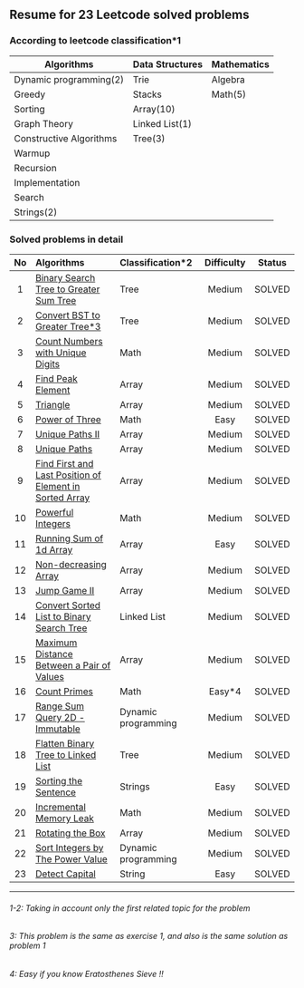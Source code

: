 
## Resume for 23 Leetcode solved problems

### According to leetcode classification*1

| Algorithms              | Data Structures   | Mathematics |
|-------------------------| ---               | ---         |
| Dynamic programming(2)  | Trie              | Algebra     |
| Greedy                  | Stacks            | Math(5)     |
| Sorting                 | Array(10)         |             |
| Graph Theory            | Linked List(1)    |             |
| Constructive Algorithms | Tree(3)           |             |
| Warmup                  |                   |             |
| Recursion               |                   |             |
| Implementation          |                   |             |
| Search                  |                   |             |
| Strings(2)              |                   |             |


### Solved problems in detail

| No  | Algorithms                    | Classification*2    | Difficulty | Status | 
|:---:| :---                          |:--------------------|:----------:| :---:  |
|  1  | [Binary Search Tree to Greater Sum Tree](https://leetcode.com/problems/binary-search-tree-to-greater-sum-tree/)| Tree                |   Medium   | SOLVED |
|  2  | [Convert BST to Greater Tree*3](https://leetcode.com/problems/convert-bst-to-greater-tree/)| Tree                |   Medium   | SOLVED |
|  3  | [Count Numbers with Unique Digits](https://leetcode.com/problems/count-numbers-with-unique-digits/)| Math                |   Medium   | SOLVED |
|  4  | [Find Peak Element](https://leetcode.com/problems/find-peak-element/)| Array               |   Medium   | SOLVED |
|  5  | [Triangle](https://leetcode.com/problems/triangle/)| Array               |   Medium   | SOLVED |
|  6  | [Power of Three](https://leetcode.com/problems/power-of-three/)| Math                |    Easy    | SOLVED |
|  7  | [Unique Paths II](https://leetcode.com/problems/unique-paths-ii/)| Array               |   Medium   | SOLVED |
|  8  | [Unique Paths](https://leetcode.com/problems/unique-paths/)| Array               |   Medium   | SOLVED |
|  9  | [Find First and Last Position of Element in Sorted Array](https://leetcode.com/problems/find-first-and-last-position-of-element-in-sorted-array/)| Array               |   Medium   | SOLVED |
| 10  | [Powerful Integers](https://leetcode.com/problems/powerful-integers/)| Math                |   Medium   | SOLVED |
| 11  | [Running Sum of 1d Array](https://leetcode.com/problems/running-sum-of-1d-array/)| Array               |    Easy    | SOLVED |
| 12  | [Non-decreasing Array](https://leetcode.com/problems/non-decreasing-array/)| Array               |   Medium   | SOLVED |
| 13  | [Jump Game II](https://leetcode.com/problems/jump-game-ii/)| Array               |   Medium   | SOLVED |
| 14  | [Convert Sorted List to Binary Search Tree](https://leetcode.com/problems/convert-sorted-list-to-binary-search-tree/)| Linked List         |   Medium   | SOLVED |
| 15  | [Maximum Distance Between a Pair of Values](https://leetcode.com/problems/maximum-distance-between-a-pair-of-values/)| Array               |   Medium   | SOLVED |
| 16  | [Count Primes](https://leetcode.com/problems/count-primes/)| Math                |   Easy*4   | SOLVED |
| 17  | [Range Sum Query 2D - Immutable](https://leetcode.com/problems/range-sum-query-2d-immutable/)| Dynamic programming |   Medium   | SOLVED |
| 18  | [Flatten Binary Tree to Linked List](https://leetcode.com/problems/flatten-binary-tree-to-linked-list/)| Tree                |   Medium   | SOLVED |
| 19  | [Sorting the Sentence](https://leetcode.com/problems/sorting-the-sentence/)| Strings             |    Easy    | SOLVED |
| 20  | [Incremental Memory Leak](https://leetcode.com/problems/incremental-memory-leak/)| Math                |   Medium   | SOLVED |
| 21  | [Rotating the Box](https://leetcode.com/problems/rotating-the-box/)| Array               |   Medium   | SOLVED |
| 22  | [Sort Integers by The Power Value](https://leetcode.com/problems/sort-integers-by-the-power-value/)| Dynamic programming |   Medium   | SOLVED |
| 23  | [Detect Capital](https://leetcode.com/problems/detect-capital/)| String                   |     Easy      | SOLVED |

---
###### 1-2: Taking in account only the first related topic for the problem
###### 3: This problem is the same as exercise 1, and also is the same solution as problem 1
###### 4: Easy if you know Eratosthenes Sieve !!